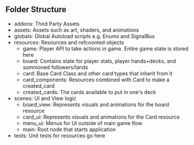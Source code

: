 ## Folder Structure

- addons: Third Party Assets
- assets: Assets such as art, shaders, and animations
- globals: Global Autoload scripts e.g. Enums and SignalBus
- resources: Resources and refcounted objects
	- game: Player API to take actions in game. Entire game state is stored here
	- board: Contains state for player stats, player hands+decks, and summoned followers/lands
	- card: Base Card Class and other card types that inherit from it
	- card_components: Resources combined with Card to make a created_card
	- created_cards: The cards available to put in one's deck
- scenes: UI and View logic
	- board_view: Represents visuals and animations for the board resource
	- card_ui: Represents visuals and animations for the Card resource
	- menu_ui: Menus for UI outside of main game flow
	- main: Root node that starts application
- tests: Unit tests for resources go here
